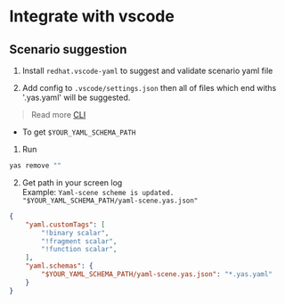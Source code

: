 # Integrate with vscode

## Scenario suggestion

1. Install `redhat.vscode-yaml` to suggest and validate scenario yaml file

2. Add config to `.vscode/settings.json` then all of files which end withs '.yas.yaml' will be suggested.

> Read more [CLI](https://github.com/doanthuanthanh88/yaml-scene#cli)

- To get `$YOUR_YAML_SCHEMA_PATH`
1. Run 
```sh
yas remove ""
```

2. Get path in your screen log   
Example: `Yaml-scene scheme is updated. "$YOUR_YAML_SCHEMA_PATH/yaml-scene.yas.json"`

```json
{
    "yaml.customTags": [
        "!binary scalar",
        "!fragment scalar",
        "!function scalar",
    ],
    "yaml.schemas": {
        "$YOUR_YAML_SCHEMA_PATH/yaml-scene.yas.json": "*.yas.yaml"
    }
}
```
